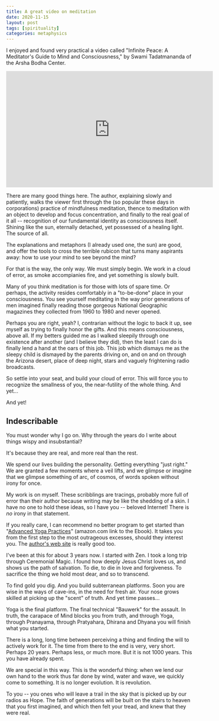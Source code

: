 ```yaml
---
title: A great video on meditation
date: 2020-11-15
layout: post
tags: [spirituality]
categories: metaphysics
---
```


I enjoyed and found very practical a video called
"Infinite Peace: A Meditator's Guide to Mind and Consciousness," by Swami Tadatmananda
of the Arsha Bodha Center.

<iframe width="560" height="315" src="https://www.youtube.com/embed/UUnUjkxuZOk" frameborder="0"
allow="accelerometer; autoplay; clipboard-write; encrypted-media; gyroscope; picture-in-picture" allowfullscreen></iframe>

There are many good things here. The author, explaining slowly and patiently, walks the viewer first
through the (so popular these days in corporations) practice of mindfulness meditation, thence to meditation
with an object to develop and focus concentration, and finally to the real goal of it all -- recognition of
our fundamental identity as consciousness itself. Shining like the sun, eternally detached, yet possessed of a
healing light. The source of all.

The explanations and metaphors (I already used one, the sun) are good, and offer the tools to cross the terrible
rubicon that turns many aspirants away: how to use your mind to see beyond the mind?

For that is the way, the only way. We must simply begin. We work in a cloud of error, as smoke accompianies fire,
and yet something is slowly built.

Many of you think meditation is for those with lots of spare time. Or perhaps, the activity resides comfortably
in a "to-be-done" place in your consciousness. You see yourself meditating in the way prior generations of men
imagined finally reading those gorgeous National Geographic magazines they collected from 1960 to 1980 and never
opened.

Perhaps you are right, yeah? I, contrarian without the logic to back it up, see myself as trying to finally
honor the gifts. And this means consciousness, above all. If my betters guided me as I walked sleepily through
one existence after another (and I believe they did), then the least I can do is finally lend a hand at the oars
of this job. This job which dismays me as the sleepy child is dismayed by the parents driving on, and on and on
through the Arizona desert, place of deep night, stars and vaguely frightening radio broadcasts.

So settle into your seat, and build your cloud of error. This will force you to recognize the smallness of you,
the near-futility of the whole thing. And yet...

And yet!

## Indescribable


You must wonder why I go on. Why through the years do I write about things wispy and insubstantial?

It's because they are real, and more real than the rest.

We spend our lives building the personality. Getting everything "just right." We are granted a few moments
where a veil lifts, and we glimpse or imagine that we glimpse something of arc, of cosmos, of words spoken
without irony for once.

My work is on myself. These scribblings are tracings, probably more full of error than their author because
writing may be like the shedding of a skin. I have no one to hold these ideas, so I have you -- beloved
Internet! There is *no* irony in that statement.

If you really care, I can recommend no better program to get started than
 "[Advanced Yoga Practices](https://www.amazon.com/Advanced-Yoga-Practices-Lessons-Ecstatic-ebook/dp/B001L1RPGE/ref=sr_1_1?dchild=1&keywords=advanced+yoga+practices&qid=1605468443&sr=8-1)" (amazon.com link to the Ebook). It takes you from the first step to the most outrageous excesses,
should they interest you. The [author's web site](https://www.aypsite.org/index.html) is really good too.

I've been at this for about 3 years now. I started with Zen. I took a long trip through Ceremonial Magic. I
found how deeply Jesus Christ loves us, and shows us the path of salvation. To die, to die in love and
forgiveness. To sacrifice the thing we hold most dear, and so to transcend.

To find gold you dig. And you build subterranean platforms. Soon you are wise in the ways of cave-ins, in
the need for fresh air. Your nose grows skilled at picking up the "scent" of truth. And yet time passes...

Yoga is the final platform. The final technical "Bauwerk" for the assault. In truth, the carapace of Mind blocks
you from truth, and through Yoga, through Pranayama, through Pratyahara, Dhirana and Dhyana you will finish
what you started.

There is a long, long time between perceiving a thing and finding the will to actively work for it.
The time from there to the end is very, very short. Perhaps 20 years. Perhaps less, or much more. But it is
not 1000 years. This you have already spent.

We are special in this way. This is the wonderful thing: when we lend our own hand to the work thus far done by
wind, water and wave, we quickly come to something. It is no longer evolution. It is revolution.

To you -- you ones who will leave a trail in the sky that is picked up by our radios as Hope. The faith of
generations will be built on the stairs to heaven that you first imagined, and which then felt your tread,
and knew that they were real.


